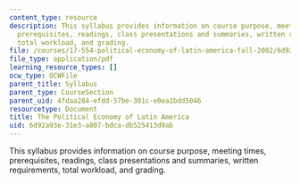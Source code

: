 ```yaml
---
content_type: resource
description: This syllabus provides information on course purpose, meeting times,
  prerequisites, readings, class presentations and summaries, written requirements,
  total workload, and grading.
file: /courses/17-554-political-economy-of-latin-america-fall-2002/6d92a93e31e3a807bdcadb525413d9ab_17554_syllabus.pdf
file_type: application/pdf
learning_resource_types: []
ocw_type: OCWFile
parent_title: Syllabus
parent_type: CourseSection
parent_uid: 4fdaa284-efdd-57be-301c-e0ea1bdd5046
resourcetype: Document
title: The Political Economy of Latin America
uid: 6d92a93e-31e3-a807-bdca-db525413d9ab
---
```

This syllabus provides information on course purpose, meeting times, prerequisites, readings, class presentations and summaries, written requirements, total workload, and grading.

